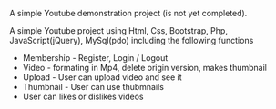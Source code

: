 


A simple Youtube demonstration project (is not yet completed).

A simple Youtube project using Html, Css, Bootstrap, Php, JavaScript(jQuery), MySql(pdo) including the following functions 

- Membership - Register, Login / Logout 
- Video - formating in Mp4, delete origin version, makes thumbnail
- Upload - User can upload video and see it
- Thumbnail - User can use thubmnails
- User can likes or dislikes videos

